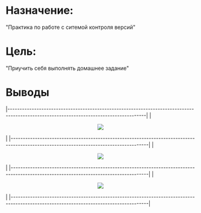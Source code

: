 # Назначение:
"Практика по работе с ситемой контроля версий"
# Цель:
"Приучить себя выполнять домашнее задание"
# Выводы

|---------------------------------------------------------------------------------------------------------------------------------------|
|<p align="center"><img src="https://cloud.githubusercontent.com/assets/23156132/22508956/cb4baf06-e894-11e6-8c45-bf3d175136dc.PNG"></p>|
|---------------------------------------------------------------------------------------------------------------------------------------|
|<p align="center"><img src="https://cloud.githubusercontent.com/assets/23156132/22508957/cb4f124a-e894-11e6-939e-4f9c7f9e1641.PNG"></p>|
|---------------------------------------------------------------------------------------------------------------------------------------|
|<p align="center"><img src="https://cloud.githubusercontent.com/assets/23156132/22508959/cb548f04-e894-11e6-96b9-68848afd9a15.PNG"></p>|
|---------------------------------------------------------------------------------------------------------------------------------------|
